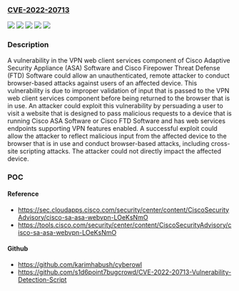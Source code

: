 ### [CVE-2022-20713](https://cve.mitre.org/cgi-bin/cvename.cgi?name=CVE-2022-20713)
![](https://img.shields.io/static/v1?label=Product&message=Cisco%20Adaptive%20Security%20Appliance%20(ASA)%20Software&color=blue)
![](https://img.shields.io/static/v1?label=Product&message=Cisco%20Firepower%20Threat%20Defense%20Software&color=blue)
![](https://img.shields.io/static/v1?label=Version&message=%3D%206.2.3%20&color=brighgreen)
![](https://img.shields.io/static/v1?label=Version&message=%3D%209.8.1%20&color=brighgreen)
![](https://img.shields.io/static/v1?label=Vulnerability&message=Inconsistent%20Interpretation%20of%20HTTP%20Requests%20('HTTP%20Request%20Smuggling')&color=brighgreen)

### Description

A vulnerability in the VPN web client services component of Cisco Adaptive Security Appliance (ASA) Software and Cisco Firepower Threat Defense (FTD) Software could allow an unauthenticated, remote attacker to conduct browser-based attacks against users of an affected device. This vulnerability is due to improper validation of input that is passed to the VPN web client services component before being returned to the browser that is in use. An attacker could exploit this vulnerability by persuading a user to visit a website that is designed to pass malicious requests to a device that is running Cisco ASA Software or Cisco FTD Software and has web services endpoints supporting VPN features enabled. A successful exploit could allow the attacker to reflect malicious input from the affected device to the browser that is in use and conduct browser-based attacks, including cross-site scripting attacks. The attacker could not directly impact the affected device.

### POC

#### Reference
- https://sec.cloudapps.cisco.com/security/center/content/CiscoSecurityAdvisory/cisco-sa-asa-webvpn-LOeKsNmO
- https://tools.cisco.com/security/center/content/CiscoSecurityAdvisory/cisco-sa-asa-webvpn-LOeKsNmO

#### Github
- https://github.com/karimhabush/cyberowl
- https://github.com/s1d6point7bugcrowd/CVE-2022-20713-Vulnerability-Detection-Script

